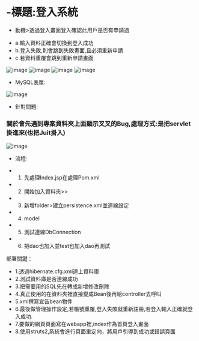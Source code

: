 # -標題:登入系統
-  動機>透過登入畫面登入確認此用戶是否有申請過
*  a.輸入資料正確會切換到登入成功
*  b.登入失敗,則會跳到失敗畫面,且必須重新申請
*  c.若資料重覆會跳到重新申請畫面






![image](https://github.com/user-attachments/assets/716adeb1-41bd-4402-86c3-caafcfa90062)
![image](https://github.com/user-attachments/assets/dc2b9299-d0ff-4177-813f-9b1d5fd63a9f)
![image](https://github.com/user-attachments/assets/7139b557-73bd-4484-b4f4-cef2d68081c8)
![image](https://github.com/user-attachments/assets/bee42aea-a5da-4d18-81cf-aa56703f7a5d)


*  MySQL表單:

![image](https://github.com/user-attachments/assets/d337241b-148c-40a6-8aa7-d9ed6868f771)

*  針對問題:

### 關於會先遇到專案資料夾上面顯示叉叉的Bug,處理方式:是把servlet掛進來(也把Juit掛入)

![image](https://github.com/user-attachments/assets/457c6822-35e6-423e-bfc1-b6e9c70f519a)

*  流程:
-  1.  先處理Index.jsp在處理Pom.xml
-  2.  開始加入資料夾>>
-  3.  新增folder>建立persistence.xml並連線設定
-  4.  model
-  5.  測試連線DbConnection
-  6.  把dao也加入並test也加入dao再測試



部署關鍵：
*  1.透過hibernate.cfg.xml連上資料庫
*  2.測試資料庫是否連線成功
*  3.把需要用的SQL先在轉成新增修改刪除
*  4.真正使用的在資料夾裡直接變成Bean後再給controller去呼叫
*  5.xml撰寫宣告bean物件
*  6.最後做管理操作設定,若帳號重覆,登入失敗就重新註冊,若登入輸入正確就登入成功.
*  7.要做的網頁頁面寫在webapp裡,index作為首頁登入畫面
*  8.使用struts2,系統會進行頁面重定向，將用戶引導到成功或錯誤頁面
